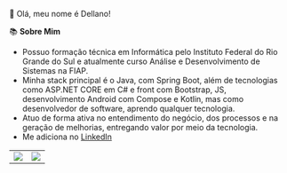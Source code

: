 👋 Olá, meu nome é Dellano!

📚 **Sobre Mim**

- Possuo formação técnica em Informática pelo Instituto Federal do Rio Grande do Sul e atualmente curso Análise e Desenvolvimento de Sistemas na FIAP.
- Minha stack principal é o Java, com Spring Boot, além de tecnologias como ASP.NET CORE em C# e front com Bootstrap, JS, desenvolvimento Android com Compose e Kotlin, mas como desenvolvedor de software, aprendo qualquer tecnologia.
- Atuo de forma ativa no entendimento do negócio, dos processos e na geração de melhorias, entregando valor por meio da tecnologia.
- Me adiciona no [LinkedIn](https://www.linkedin.com/in/maurizio-dellano)

<table>
  <tr>
    <td><img src="https://github-readme-stats.vercel.app/api?username=Dellano23&theme=radical&include_icons=true" /></td>
    <td><img src="https://github-readme-stats.vercel.app/api/top-langs/?username=Dellano23&theme=radical" /></td>
  </tr>
</table>
